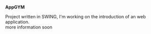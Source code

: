 <b>AppGYM</b></br>


Project written in SWING, I'm working on the introduction of an web application.<br>
more information soon

